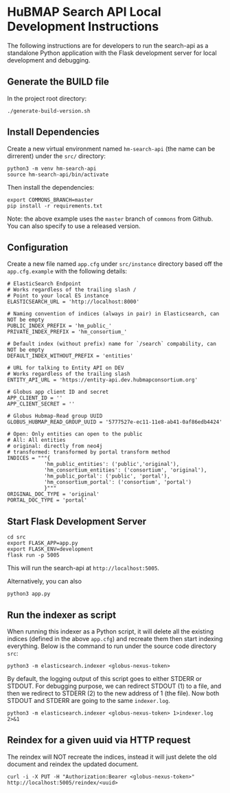 # HuBMAP Search API Local Development Instructions

The following instructions are for developers to run the search-api as a standalone Python application with the Flask development server for local development and debugging.

## Generate the BUILD file

In the project root directory:

````
./generate-build-version.sh
````

## Install Dependencies

Create a new virtual environment named `hm-search-api` (the name can be dirrerent) under the `src/` directory:

````
python3 -m venv hm-search-api
source hm-search-api/bin/activate
````

Then install the dependencies:

````
export COMMONS_BRANCH=master
pip install -r requirements.txt
````

Note: the above example uses the `master` branch of `commons` from Github. You can also specify to use a released version.


## Configuration

Create a new file named `app.cfg` under `src/instance` directory based off the `app.cfg.example` with the following details:

````
# ElasticSearch Endpoint
# Works regardless of the trailing slash /
# Point to your local ES instance
ELASTICSEARCH_URL = 'http://localhost:8000'

# Naming convention of indices (always in pair) in Elasticsearch, can NOT be empty
PUBLIC_INDEX_PREFIX = 'hm_public_'
PRIVATE_INDEX_PREFIX = 'hm_consortium_'

# Default index (without prefix) name for `/search` compability, can NOT be empty
DEFAULT_INDEX_WITHOUT_PREFIX = 'entities'

# URL for talking to Entity API on DEV
# Works regardless of the trailing slash
ENTITY_API_URL = 'https://entity-api.dev.hubmapconsortium.org'

# Globus app client ID and secret
APP_CLIENT_ID = ''
APP_CLIENT_SECRET = ''

# Globus Hubmap-Read group UUID
GLOBUS_HUBMAP_READ_GROUP_UUID = '5777527e-ec11-11e8-ab41-0af86edb4424'

# Open: Only entities can open to the public
# All: All entities
# original: directly from neo4j
# transformed: transformed by portal transform method
INDICES = """{
            'hm_public_entities': ('public','original'),
            'hm_consortium_entities': ('consortium', 'original'),
            'hm_public_portal': ('public', 'portal'),
            'hm_consortium_portal': ('consortium', 'portal')
            }"""
ORIGINAL_DOC_TYPE = 'original'
PORTAL_DOC_TYPE = 'portal'
````

## Start Flask Development Server

````
cd src
export FLASK_APP=app.py
export FLASK_ENV=development
flask run -p 5005
````

This will run the search-api at `http://localhost:5005`.

Alternatively, you can also 

````
python3 app.py
````

## Run the indexer as script

When running this indexer as a Python script, it will delete all the existing indices (defined in the above `app.cfg`) and recreate them then start indexing everything. Below is the command to run under the source code directory `src`:

````
python3 -m elasticsearch.indexer <globus-nexus-token>
````

By default, the logging output of this script goes to either STDERR or STDOUT. For debugging purpose, we can redirect STDOUT (1) to a file, and then we redirect to STDERR (2) to the new address of 1 (the file). Now both STDOUT and STDERR are going to the same `indexer.log`.

````
python3 -m elasticsearch.indexer <globus-nexus-token> 1>indexer.log 2>&1
````

## Reindex for a given uuid via HTTP request

The reindex will NOT recreate the indices, instead it will just delete the old document and reindex the updated document.

````
curl -i -X PUT -H "Authorization:Bearer <globus-nexus-token>" http://localhost:5005/reindex/<uuid>
````
